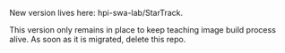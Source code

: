 New version lives here: hpi-swa-lab/StarTrack.

This version only remains in place to keep teaching image build process alive. As soon as it is migrated, delete this repo.
